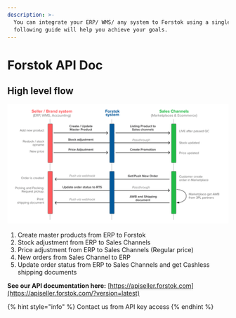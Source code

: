 ```yaml
---
description: >-
  You can integrate your ERP/ WMS/ any system to Forstok using a single API. The
  following guide will help you achieve your goals.
---
```


# Forstok API Doc

## High level flow

![](../.gitbook/assets/screen-shot-2021-01-24-at-3.11.23-pm.png)

1. Create master products from ERP to Forstok
2. Stock adjustment from ERP to Sales Channels
3. Price adjustment from ERP to Sales Channels (Regular price)
4. New orders from Sales Channel to ERP
5. Update order status from ERP to Sales Channels and get Cashless shipping documents&#x20;

**See our API documentation here:** [https://apiseller.forstok.com](https://apiseller.forstok.com/?version=latest)

{% hint style="info" %}
Contact us from API key access
{% endhint %}

